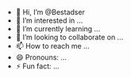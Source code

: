 - 👋 Hi, I’m @Bestadser
- 👀 I’m interested in ...
- 🌱 I’m currently learning ...
- 💞️ I’m looking to collaborate on ...
- 📫 How to reach me ...
- 😄 Pronouns: ...
- ⚡ Fun fact: ...

<!---
Bestadser/Bestadse
You can click the Preview link to take a 
Ok 

Its نیو 
  new  جدید
  
